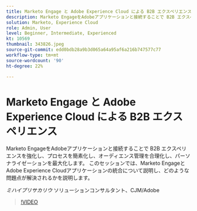 ```yaml
---
title: Marketo Engage と Adobe Experience Cloud による B2B エクスペリエンス
description: Marketo EngageをAdobeアプリケーションと接続することで B2B エクスペリエンスを強化し、プロセスを簡素化し、オーディエンス管理を合理化し、パーソナライゼーションを最大化します。
solution: Marketo, Experience Cloud
role: Admin, User
level: Beginner, Intermediate, Experienced
kt: 10569
thumbnail: 343826.jpeg
source-git-commit: edd0bdb28a9b3d065a64a95af6a216b747577c77
workflow-type: tm+mt
source-wordcount: '90'
ht-degree: 22%

---
```


# Marketo Engage と Adobe Experience Cloud による B2B エクスペリエンス

Marketo EngageをAdobeアプリケーションと接続することで B2B エクスペリエンスを強化し、プロセスを簡素化し、オーディエンス管理を合理化し、パーソナライゼーションを最大化します。 このセッションでは、Marketo EngageとAdobe Experience Cloudアプリケーションの統合について説明し、どのような問題点が解決されるかを説明します。

*ミハイプリサカリウ* ソリューションコンサルタント、CJM/Adobe

>[!VIDEO](https://video.tv.adobe.com/v/343826/?quality=12&learn=on)
